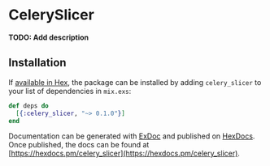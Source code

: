 # CelerySlicer

**TODO: Add description**

## Installation

If [available in Hex](https://hex.pm/docs/publish), the package can be installed
by adding `celery_slicer` to your list of dependencies in `mix.exs`:

```elixir
def deps do
  [{:celery_slicer, "~> 0.1.0"}]
end
```

Documentation can be generated with [ExDoc](https://github.com/elixir-lang/ex_doc)
and published on [HexDocs](https://hexdocs.pm). Once published, the docs can
be found at [https://hexdocs.pm/celery_slicer](https://hexdocs.pm/celery_slicer).

